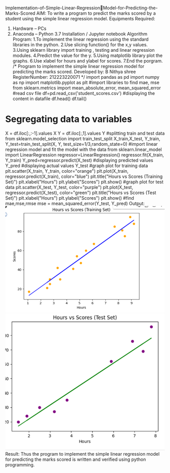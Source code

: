 Implementation-of-Simple-Linear-RegressionModel-for-Predicting-the-Marks-Scored
AIM:
To write a program to predict the marks scored by a student using the simple linear regression model.
Equipments Required:
1. Hardware – PCs
2. Anaconda – Python 3.7 Installation / Jupyter notebook
Algorithm
Program:
1.To implement the linear regression using the standard libraries in the python.
2.Use slicing function() for the x,y values.
3.Using sklearn library import training , testing and linear regression modules.
4.Predict the value for the y.
5.Using matplotlib library plot the graphs.
6.Use xlabel for hours and ylabel for scores.
7.End the porgram.
/*
Program to implement the simple linear regression model for predicting the marks scored.
Developed by: B Nithya shree
RegisterNumber: 212223220071
*/
import pandas as pd
import numpy as np
import matplotlib.pyplot as plt
#import libraries to find mae, mse
from sklearn.metrics import mean_absolute_error, mean_squared_error
#read csv file
df=pd.read_csv('student_scores.csv')
#displaying the content in datafile
df.head()
df.tail()
# Segregating data to variables
X = df.iloc[:,:-1].values
X
Y = df.iloc[:,1].values
Y
#splitting train and test data
from sklearn.model_selection import train_test_split
X_train,X_test, Y_train, Y_test=train_test_split(X, Y, test_size=1/3,random_state=0)
#import linear regression model and fit the model with the data
from sklearn.linear_model import LinearRegression
regressor=LinearRegression()
regressor.fit(X_train, Y_train)
Y_pred=regressor.predict(X_test)
#displaying predicted values
Y_pred
#displaying actual values
Y_test
#graph plot for training data
plt.scatter(X_train, Y_train, color="orange")
plt.plot(X_train, regressor.predict(X_train), color="blue")
plt.title("Hours vs Scores (Training Set)")
plt.xlabel("Hours")
plt.ylabel("Scores")
plt.show()
#graph plot for test data
plt.scatter(X_test, Y_test, color="purple")
plt.plot(X_test, regressor.predict(X_test), color="green")
plt.title("Hours vs Scores (Test Set)")
plt.xlabel("Hours")
plt.ylabel("Scores")
plt.show()
#find mae,mse,rmse
mse = mean_squared_error(Y_test, Y_pred)
Output:
 ![alt text](<Screenshot 2024-03-06 114112.png>)
 ![alt text](<Screenshot 2024-03-06 114121.png>)
Result:
Thus the program to implement the simple linear regression model for predicting the marks scored is
written and verified using python programming.